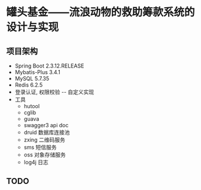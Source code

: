 # 罐头基金——流浪动物的救助筹款系统的设计与实现

## 项目架构
- Spring Boot 2.3.12.RELEASE
- Mybatis-Plus 3.4.1
- MySQL 5.7.35
- Redis 6.2.5
- 登录认证, 权限校验 -- 自定义实现
- 工具
  - hutool
  - cglib
  - guava
  - swagger3 api doc
  - druid 数据库连接池
  - zxing 二维码服务
  - sms 短信服务
  - oss 对象存储服务
  - log4j 日志

## TODO
